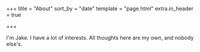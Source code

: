 +++
title = "About"
sort_by = "date"
template = "page.html"
extra.in_header = true

+++

I'm Jake. I have a lot of interests. All thoughts here are my own, and nobody else's.